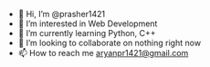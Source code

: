 - 👋 Hi, I’m @prasher1421
- 👀 I’m interested in Web Development
- 🌱 I’m currently learning Python, C++
- 💞️ I’m looking to collaborate on nothing right now
- 📫 How to reach me aryanpr1421@gmail.com

<!---
prasher1421/prasher1421 is a ✨ special ✨ repository because its `README.md` (this file) appears on your GitHub profile.
You can click the Preview link to take a look at your changes.
--->
